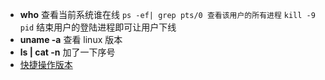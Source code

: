 - **who** 查看当前系统谁在线  `ps -ef| grep pts/0 查看该用户的所有进程`  `kill -9 pid` 结束用户的登陆进程即可让用户下线
- **uname -a** 查看 linux 版本
- **ls | cat -n** 加了一下序号
- [快捷操作版本](http://wiki.jikexueyuan.com/project/linux-command/chap09.html)